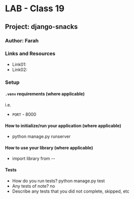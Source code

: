 

# LAB - Class 19

## Project: django-snacks

### Author: Farah 

### Links and Resources

- Link01:
- Link02:

### Setup

#### `.venv` requirements (where applicable)

i.e.

- `PORT` - 8000

#### How to initialize/run your application (where applicable)

- python manage.py runserver

#### How to use your library (where applicable)
- import library from --
#### Tests

- How do you run tests? python manage.py test
- Any tests of note? no
- Describe any tests that you did not complete, skipped, etc 